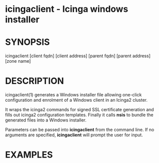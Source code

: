 # **icingaclient** - Icinga windows installer

# SYNOPSIS
icingaclient \[client fqdn\] \[client address\] \[parent fqdn\] 
\[parent address\] \[zone name\]

# DESCRIPTION
icingaclient(1) generates a Windows installer file allowing one-click
configuration and enrolment of a Windows client in an Icinga2 cluster. 

It wraps the icinga2 commands for signed SSL certificate generation and fills
out icinga2 configuration templates. Finally it calls **nsis** to bundle the
generated files into a Windows installer. 

Parameters can be passed into **icingaclient** from the command line. If no 
arguments are specified, **icingaclient** will prompt the user for input.

# EXAMPLES
